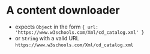 # A content downloader

- expects `Object` in the form `{ url: 'https://www.w3schools.com/Xml/cd_catalog.xml' }`
- or `String` with a valid URL `https://www.w3schools.com/Xml/cd_catalog.xml`